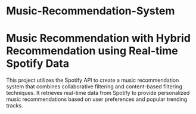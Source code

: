 # Music-Recommendation-System



# Music Recommendation with Hybrid Recommendation using Real-time Spotify Data

This project utilizes the Spotify API to create a music recommendation system that combines collaborative filtering and content-based filtering techniques. It retrieves real-time data from Spotify to provide personalized music recommendations based on user preferences and popular trending tracks.
